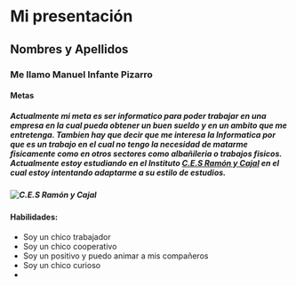 # Mi presentación
## Nombres y Apellidos
### Me llamo Manuel Infante Pizarro
#### Metas
##### Actualmente mi meta es ser informatico para poder trabajar en una empresa en la cual pueda obtener un buen sueldo y en un ambito que me entretenga.  Tambien hay que decir que me interesa la Informatica por que es un trabajo en el cual no tengo la necesidad de matarme fisicamente como en otros sectores como albañileria o trabajos fisicos. Actualmente estoy estudiando en el Instituto [C.E.S Ramón y Cajal](https://ramonycajal.net) en el cual estoy intentando adaptarme a su estilo de estudios.
##### ![C.E.S Ramón y Cajal](https://imgur.com/a/KOixMuH)
#### Habilidades: 
* Soy un chico trabajador
* Soy un chico cooperativo
* Soy un positivo y puedo animar a mis compañeros
* Soy un chico curioso
* 

